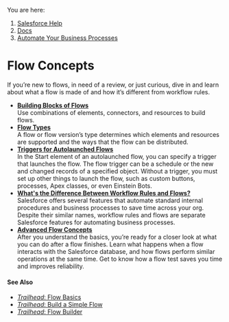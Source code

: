 You are here:

1.  [Salesforce Help](/s/?language=en_US)
2.  [Docs](/s/products?language=en_US)
3.  [Automate Your Business Processes](/s/articleView?id=sf.extend_click_process.htm&language=en_US&type=5)

[](/s?language=en_US)Flow Concepts
==================================

If you’re new to flows, in need of a review, or just curious, dive in and learn about what a flow is made of and how it’s different from workflow rules.

*   **[Building Blocks of Flows](/s/articleView?id=sf.flow_concepts_building_blocks.htm&language=en_US&type=5)**  
    Use combinations of elements, connectors, and resources to build flows.
*   **[Flow Types](/s/articleView?id=sf.flow_concepts_type.htm&language=en_US&type=5)**  
    A flow or flow version’s type determines which elements and resources are supported and the ways that the flow can be distributed.
*   **[Triggers for Autolaunched Flows](/s/articleView?id=sf.flow_concepts_trigger.htm&language=en_US&type=5)**  
    In the Start element of an autolaunched flow, you can specify a trigger that launches the flow. The flow trigger can be a schedule or the new and changed records of a specified object. Without a trigger, you must set up other things to launch the flow, such as custom buttons, processes, Apex classes, or even Einstein Bots.
*   **[What's the Difference Between Workflow Rules and Flows?](/s/articleView?id=sf.flow_vs_workflow.htm&language=en_US&type=5)**  
    Salesforce offers several features that automate standard internal procedures and business processes to save time across your org. Despite their similar names, workflow rules and flows are separate Salesforce features for automating business processes.
*   **[Advanced Flow Concepts](/s/articleView?id=sf.flow_concepts_advanced.htm&language=en_US&type=5)**  
    After you understand the basics, you’re ready for a closer look at what you can do after a flow finishes. Learn what happens when a flow interacts with the Salesforce database, and how flows perform similar operations at the same time. Get to know how a flow test saves you time and improves reliability.

#### See Also

*   [_Trailhead_: Flow Basics](https://trailhead.salesforce.com/content/learn/modules/flow-basics)
*   [_Trailhead_: Build a Simple Flow](https://trailhead.salesforce.com/content/learn/modules/build-a-simple-flow)
*   [_Trailhead_: Flow Builder](https://trailhead.salesforce.com/content/learn/modules/flow-builder)
